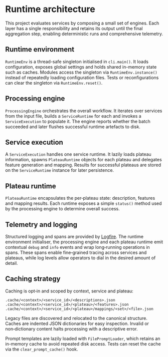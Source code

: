 # Runtime architecture

This project evaluates services by composing a small set of engines.
Each layer has a single responsibility and retains its output until the
final aggregation step, enabling deterministic runs and comprehensive
telemetry.

## Runtime environment

`RuntimeEnv` is a thread-safe singleton initialised in `cli.main()`.
It loads configuration, exposes global settings and holds shared
in-memory state such as caches.  Modules access the singleton via
`RuntimeEnv.instance()` instead of repeatedly loading configuration
files. Tests or reconfigurations can clear the singleton via
`RuntimeEnv.reset()`.

## Processing engine

`ProcessingEngine` orchestrates the overall workflow.  It iterates over
services from the input file, builds a `ServiceRuntime` for each and
invokes a `ServiceExecution` to populate it.  The engine reports whether
the batch succeeded and later flushes successful runtime artefacts to
disk.

## Service execution

A `ServiceExecution` handles one service runtime.  It lazily loads
plateau information, spawns `PlateauRuntime` objects for each plateau
and delegates feature generation and mapping.  Results for successful
plateaus are stored on the `ServiceRuntime` instance for later
persistence.

## Plateau runtime

`PlateauRuntime` encapsulates the per‑plateau state: description,
features and mapping results.  Each runtime exposes a simple
`status()` method used by the processing engine to determine overall
success.

## Telemetry and logging

Structured logging and spans are provided by
[Logfire](https://logfire.pydantic.dev/).  The runtime environment
initialiser, the processing engine and each plateau runtime emit
contextual `debug` and `info` events and wrap long‑running operations in
spans.  These spans enable fine‑grained tracing across services and
plateaus, while log levels allow operators to dial in the desired amount
of detail.

## Caching strategy

Caching is opt‑in and scoped by context, service and plateau:

```
.cache/<context>/<service_id>/<descriptions>.json
.cache/<context>/<service_id>/<plateau>/<features>.json
.cache/<context>/<service_id>/<plateau>/mappings/<set>/<file>.json
```

Legacy files are discovered and relocated to the canonical structure.
Caches are indented JSON dictionaries for easy inspection.  Invalid or
non‑dictionary content halts processing with a descriptive error.

Prompt templates are lazily loaded with `FilePromptLoader`, which retains an
in-memory cache to avoid repeated disk access.  Tests can reset the cache via
the `clear_prompt_cache()` hook.

